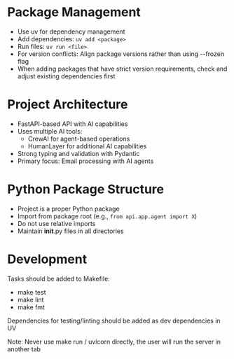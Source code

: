 # Package Management
- Use uv for dependency management
- Add dependencies: `uv add <package>`
- Run files: `uv run <file>`
- For version conflicts: Align package versions rather than using --frozen flag
- When adding packages that have strict version requirements, check and adjust existing dependencies first

# Project Architecture
- FastAPI-based API with AI capabilities
- Uses multiple AI tools:
  - CrewAI for agent-based operations
  - HumanLayer for additional AI capabilities
- Strong typing and validation with Pydantic
- Primary focus: Email processing with AI agents

# Python Package Structure
- Project is a proper Python package
- Import from package root (e.g., `from api.app.agent import X`)
- Do not use relative imports
- Maintain __init__.py files in all directories

# Development
Tasks should be added to Makefile:
- make test
- make lint
- make fmt

Dependencies for testing/linting should be added as dev dependencies in UV

Note: Never use make run / uvicorn directly, the user will run the server in another tab